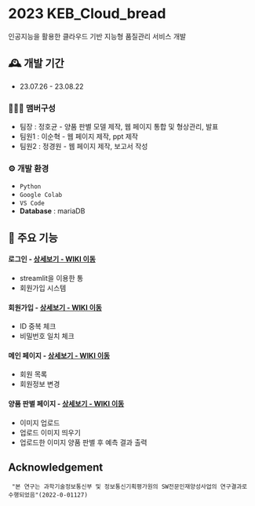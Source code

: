 # 2023 KEB_Cloud_bread
인공지능을 활용한 클라우드 기반 지능형 품질관리 서비스 개발

## 🕰️ 개발 기간
* 23.07.26 - 23.08.22

### 🧑‍🤝‍🧑 맴버구성
 - 팀장  : 정호균 - 양품 판별 모델 제작, 웹 페이지 통합 및 형상관리, 발표
 - 팀원1 : 이순혁 - 웹 페이지 제작, ppt 제작
 - 팀원2 : 정경원 - 웹 페이지 제작, 보고서 작성

### ⚙️ 개발 환경
- `Python`
- `Google Colab`
- `VS Code`
- **Database** : mariaDB

## 📌 주요 기능
#### 로그인 - <a href="https://github.com/chaehyuenwoo/SpringBoot-Project-MEGABOX/wiki/%EC%A3%BC%EC%9A%94-%EA%B8%B0%EB%8A%A5-%EC%86%8C%EA%B0%9C(Login)" >상세보기 - WIKI 이동</a>
- streamlit을 이용한 통
- 회원가입 시스템
#### 회원가입 - <a href="https://github.com/chaehyuenwoo/SpringBoot-Project-MEGABOX/wiki/%EC%A3%BC%EC%9A%94-%EA%B8%B0%EB%8A%A5-%EC%86%8C%EA%B0%9C(Member)" >상세보기 - WIKI 이동</a>
- ID 중복 체크
- 비밀번호 일치 체크
#### 메인 페이지 - <a href="https://github.com/chaehyuenwoo/SpringBoot-Project-MEGABOX/wiki/%EC%A3%BC%EC%9A%94-%EA%B8%B0%EB%8A%A5-%EC%86%8C%EA%B0%9C(Member)" >상세보기 - WIKI 이동</a>
- 회원 목록
- 회원정보 변경

#### 양품 판별 페이지 - <a href="https://github.com/chaehyuenwoo/SpringBoot-Project-MEGABOX/wiki/%EC%A3%BC%EC%9A%94-%EA%B8%B0%EB%8A%A5-%EC%86%8C%EA%B0%9C(%EC%98%81%ED%99%94-%EC%98%88%EB%A7%A4)" >상세보기 - WIKI 이동</a>
- 이미지 업로드
- 업로드 이미지 띄우기
- 업로드한 이미지 양품 판별 후 예측 결과 출력

## Acknowledgement
```
 "본 연구는 과학기술정보통신부 및 정보통신기획평가원의 SW전문인재양성사업의 연구결과로 수행되었음"(2022-0-01127) 
```
